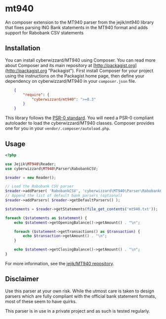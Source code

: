 # mt940

An composer extension to the MT940 parser from the jejik/mt940 library that fixes parsing ING Bank statements in the MT940 format and adds support for Rabobank CSV statements

## Installation

You can install cyberwizzard/MT940 using Composer. You can read more about Composer and its main repository at
[http://packagist.org](http://packagist.org "Packagist"). First install Composer for your project using the instructions on the
Packagist home page, then define your dependency on cyberwizzard/MT940 in your `composer.json` file.

```json
    {
        "require": {
            "cyberwizzard/mt940": ">=0.3"
        }
    }
```

This library follows the [PSR-0 standard](https://github.com/php-fig/fig-standards/blob/master/accepted/PSR-0.md). You will need
a PSR-0 compliant autoloader to load the cyberwizzard/MT940 classes. Composer provides one for you in your `vendor/.composer/autoload.php`.

## Usage

```php
<?php

use Jejik\MT940\Reader;
use cyberwizzard\MT940\Parser\RabobankCSV;

$reader = new Reader();

// Load the Rabobank CSV parser
$reader->addParser( 'RabobankCSV', 'cyberwizzard\MT940\Parser\RabobankCSV' );
// Append the list of default bank parsers (optional)
$reader->addParsers( $reader->getDefaultParsers() );

$statements = $reader->getStatements(file_get_contents('mt940.txt'));

foreach ($statements as $statement) {
    echo $statement->getOpeningBalance()->getAmount() . "\n";

    foreach ($statement->getTransactions() as $transaction) {
        echo $transaction->getAmount() . "\n";
    }

    echo $statement->getClosingBalance()->getAmount() . "\n";
}
```

For more information, see the [jejik/MT940 repository](https://github.com/sandermarechal/jejik-mt940).

## Disclaimer
Use this parser at your own risk. While the utmost care is taken to design parsers which are fully compliant with the
official bank statement formats, most of these seem to have quirks.

This parser is in use in a private project and as such is tested regularly.
